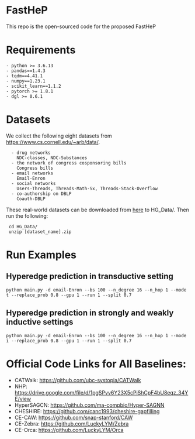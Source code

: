 # FastHeP

This repo is the open-sourced code for the proposed FastHeP

# Requirements

    - python >= 3.6.13
    - pandas==1.4.3
    - tqdm==4.41.1
    - numpy==1.23.1
    - scikit_learn==1.1.2
    - pytorch >= 1.8.1
    - dgl >= 0.6.1

# Datasets
   We collect the following eight datasets from https://www.cs.cornell.edu/~arb/data/. 
   
      - drug networks
        NDC-classes, NDC-Substances
      - the network of congress cosponsoring bills
        Congress bills
      - email networks 
        Email-Enron
      - social networks 
        Users-Threads, Threads-Math-Sx, Threads-Stack-Overflow
      - co-authorship on DBLP 
        Coauth-DBLP
            
   These real-world datasets can be downloaded from [here](https://www.cs.cornell.edu/~arb/data/) to HG_Data/. Then run the following: 

     cd HG_Data/
     unzip [dataset_name].zip

     
# Run Examples
  ## Hyperedge prediction in transductive setting
  
    python main.py -d email-Enron --bs 100 --n_degree 16 --n_hop 1 --mode t --replace_prob 0.8 --gpu 1 --run 1 --split 0.7  
  
  ## Hyperedge prediction in strongly and weakly inductive settings
  
    python main.py -d email-Enron --bs 100 --n_degree 16 --n_hop 1 --mode i --replace_prob 0.8 --gpu 1 --run 1 --split 0.7  


# Official Code Links for All Baselines:
- CATWalk: https://github.com/ubc-systopia/CATWalk
- NHP: https://drive.google.com/file/d/1pgSPvv6Y23X5cPiShCpF4bU8eqz_34YE/view
- HyperSAGCN: https://github.com/ma-compbio/Hyper-SAGNN
- CHESHIRE: https://github.com/canc1993/cheshire-gapfilling
- CE-CAW: https://github.com/snap-stanford/CAW
- CE-Zebra: https://github.com/LuckyLYM/Zebra
- CE-Orca: https://github.com/LuckyLYM/Orca


